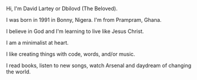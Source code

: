 Hi, I'm David Lartey or Dbilovd (The Beloved).

I was born in 1991 in Bonny, Nigera. I'm from Prampram, Ghana.

I believe in God and I'm learning to live like Jesus Christ.

I am a minimalist at heart.

I like creating things with code, words, and/or music.

I read books, listen to new songs, watch Arsenal and daydream of changing the world.
